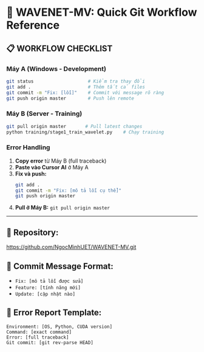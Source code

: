 # 🚀 WAVENET-MV: Quick Git Workflow Reference

## 📋 **WORKFLOW CHECKLIST**

### **Máy A (Windows - Development)**
```bash
git status                    # Kiểm tra thay đổi
git add .                     # Thêm tất cả files
git commit -m "Fix: [lỗi]"    # Commit với message rõ ràng  
git push origin master        # Push lên remote
```

### **Máy B (Server - Training)**
```bash
git pull origin master       # Pull latest changes
python training/stage1_train_wavelet.py    # Chạy training
```

### **Error Handling**
1. **Copy error** từ Máy B (full traceback)
2. **Paste vào Cursor AI** ở Máy A 
3. **Fix và push:**
   ```bash
   git add .
   git commit -m "Fix: [mô tả lỗi cụ thể]"
   git push origin master
   ```
4. **Pull ở Máy B:** `git pull origin master`

---

## 🔗 **Repository:** 
https://github.com/NgocMinhUET/WAVENET-MV.git

## 📝 **Commit Message Format:**
- `Fix: [mô tả lỗi được sửa]`
- `Feature: [tính năng mới]` 
- `Update: [cập nhật nào]`

## 🚨 **Error Report Template:**
```
Environment: [OS, Python, CUDA version]
Command: [exact command]  
Error: [full traceback]
Git commit: [git rev-parse HEAD]
``` 